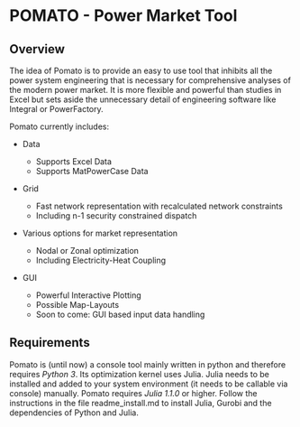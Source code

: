 POMATO - Power Market Tool
============================


Overview
--------

The idea of Pomato is to provide an easy to use tool that inhibits all the power system engineering that is necessary for comprehensive analyses of the modern power market. It is more flexible and powerful than studies in Excel but sets aside the unnecessary detail of engineering software like Integral or PowerFactory. 

Pomato currently includes:

* Data
    * Supports Excel Data
    * Supports MatPowerCase Data

* Grid
    * Fast network representation with recalculated network constraints
    * Including n-1 security constrained dispatch

* Various options for market representation
    * Nodal or Zonal optimization
    * Including Electricity-Heat Coupling

* GUI 
    * Powerful Interactive Plotting
    * Possible Map-Layouts
    * Soon to come: GUI based input data handling

Requirements
------------

Pomato is (until now) a console tool mainly written in python and therefore requires *Python 3*. 
Its optimization kernel uses Julia. Julia needs to be installed and added to your system environment (it needs to be callable via console) manually. Pomato requires *Julia 1.1.0* or higher. 
Follow the instructions in the file readme_install.md to install Julia, Gurobi and the dependencies of Python and Julia.






